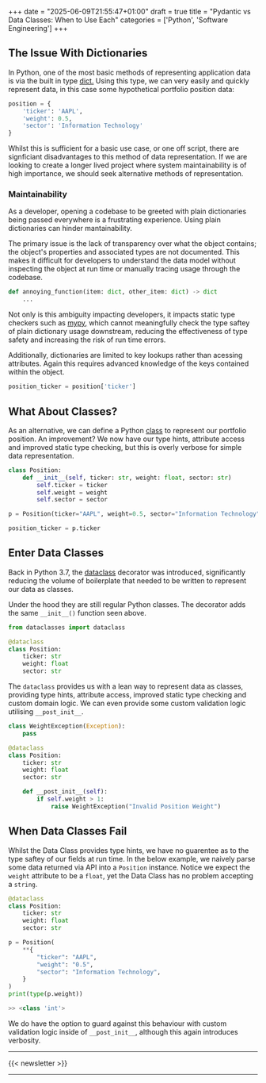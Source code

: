 +++
date = "2025-06-09T21:55:47+01:00"
draft = true
title = "Pydantic vs Data Classes: When to Use Each"
categories = ['Python', 'Software Engineering']
+++
## The Issue With Dictionaries

In Python, one of the most basic methods of representing application data is via the built in type [dict.](https://docs.python.org/3/tutorial/datastructures.html#dictionaries) Using this type, we can very easily and quickly represent data, in this case some hypothetical portfolio position data:

```python
position = {
    'ticker': 'AAPL',
    'weight': 0.5,
    'sector': 'Information Technology'
}
```

Whilst this is sufficient for a basic use case, or one off script, there are signficiant disadvantages to this method of data representation. If we are looking to create a longer lived project where system maintainability is of high importance, we should seek alternative methods of representation. 

### Maintainability
As a developer, opening a codebase to be greeted with plain dictionaries being passed everywhere is a frustrating experience. Using plain dictionaries can hinder mantainability. 

The primary issue is the lack of transparency over what the object contains; the object's properties and associated types are not documented. This makes it difficult for developers to understand the data model without inspecting the object at run time or manually tracing usage through the codebase.

```python
def annoying_function(item: dict, other_item: dict) -> dict
    ...
```

Not only is this ambiguity impacting developers, it impacts static type checkers such as [mypy,](https://mypy.readthedocs.io/en/stable/) which cannot meaningfully check the type saftey of plain dictionary usage downstream, reducing the effectiveness of type safety and increasing the risk of run time errors.

Additionally, dictionaries are limited to key lookups rather than acessing attributes. Again this requires advanced knowledge of the keys contained within the object.

```python
position_ticker = position['ticker']
```


## What About Classes?
As an alternative, we can define a Python [class](https://docs.python.org/3/tutorial/classes.html) to represent our portfolio position. An improvement? We now have our type hints, attribute access and improved static type checking, but this is overly verbose for simple data representation.

```python
class Position:
    def __init__(self, ticker: str, weight: float, sector: str)
        self.ticker = ticker
        self.weight = weight
        self.sector = sector

p = Position(ticker="AAPL", weight=0.5, sector="Information Technology")

position_ticker = p.ticker
```

## Enter Data Classes
Back in Python 3.7, the [dataclass](https://docs.python.org/3/library/dataclasses.html) decorator was introduced, significantly reducing the volume of boilerplate that needed to be written to represent our data as classes. 

Under the hood they are still regular Python classes. The decorator adds the same `__init__()` function seen above.

```python
from dataclasses import dataclass

@dataclass
class Position:
    ticker: str
    weight: float
    sector: str
```

The `dataclass` provides us with a lean way to represent data as classes, providing type hints, attribute access, improved static type checking and custom domain logic. We can even provide some custom validation logic utilising `__post_init__`.

```python
class WeightException(Exception):
    pass

@dataclass
class Position:
    ticker: str
    weight: float
    sector: str

    def __post_init__(self):
        if self.weight > 1:
            raise WeightException("Invalid Position Weight")
```

## When Data Classes Fail
Whilst the Data Class provides type hints, we have no guarentee as to the type saftey of our fields at run time. In the below example, we naively parse some data returned via API into a `Position` instance. Notice we expect the `weight` attribute to be a `float`, yet the Data Class has no problem accepting a `string`.

```python
@dataclass
class Position:
    ticker: str
    weight: float
    sector: str

p = Position(
    **{
        "ticker": "AAPL",
        "weight": "0.5",
        "sector": "Information Technology",
    }
)
print(type(p.weight))

>> <class 'int'>
```

We do have the option to guard against this behaviour with custom validation logic inside of `__post_init__`, although this again introduces verbosity.


---

{{< newsletter >}}

---
